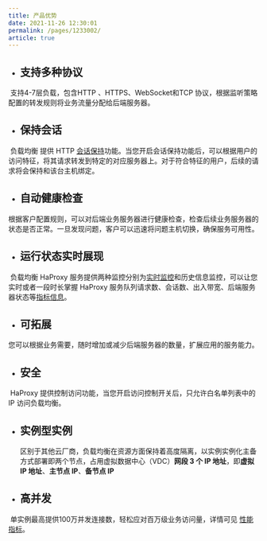 ```yaml
---
title: 产品优势
date: 2021-11-26 12:30:01
permalink: /pages/1233002/
article: true
---
```


+ ## 支持多种协议

​		支持4-7层负载，包含HTTP 、HTTPS、WebSocket和TCP 协议，根据监听策略配置的转发规则将业务流量分配给后端服务器。

+ ## 保持会话

​		负载均衡 提供 HTTP [会话保持](../04.操作指南/05.会话保持.md#会话保持)功能。当您开启会话保持功能后，可以根据用户的访问特征，将其请求转发到特定的对应服务器上。对于符合特征的用户，后续的请求将会保持和该台主机绑定。

+ ## 自动健康检查

​		根据客户配置规则，可以对后端业务服务器进行健康检查，检查后续业务服务器的状态是否正常。一旦发现问题，客户可以迅速将问题主机切换，确保服务可用性。

+ ## 运行状态实时展现

​		负载均衡 HaProxy 服务提供两种监控分别为[实时监控](../04.操作指南/03.监控报警/00.查看监控.md#控制台查看策略监控)和历史信息监控，可以让您实时或者一段时长掌握 HaProxy 服务队列请求数、会话数、出入带宽、后端服务器状态等[指标信息](../04.操作指南/03.监控报警/01.监控指标说明.md#策略监控-实例监控)。

+ ## 可拓展

​		您可以根据业务需要，随时增加或减少后端服务器的数量，扩展应用的服务能力。

+ ## 安全

​		HaProxy 提供控制访问功能，当您开启访问控制开关后，只允许白名单列表中的 IP 访问负载均衡。

+ ## 实例型实例

  区别于其他云厂商，负载均衡在资源方面保持着高度隔离，以实例实例化主备方式部署即两个节点，占用虚拟数据中心（VDC）**网段 3 个 IP 地址**，即**虚拟 IP 地址**、**主节点 IP**、**备节点 IP**

+ ## 高并发

​		单实例最高提供100万并发连接数，轻松应对百万级业务访问量，详情可见 [性能指标](../05.性能白皮书.md#测试数据)。

